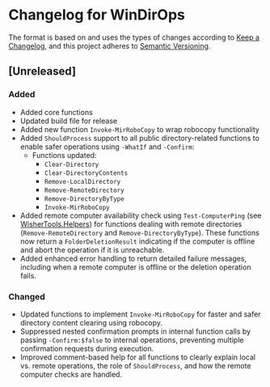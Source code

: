 # Changelog for WinDirOps

The format is based on and uses the types of changes according to [Keep a Changelog](https://keepachangelog.com/en/1.0.0/), and this project adheres to [Semantic Versioning](https://semver.org/spec/v2.0.0.html).

## [Unreleased]

### Added

- Added core functions
- Updated build file for release
- Added new function `Invoke-MirRoboCopy` to wrap robocopy functionality
- Added `ShouldProcess` support to all public directory-related functions to enable safer operations using `-WhatIf` and `-Confirm`:
  - Functions updated:
    - `Clear-Directory`
    - `Clear-DirectoryContents`
    - `Remove-LocalDirectory`
    - `Remove-RemoteDirectory`
    - `Remove-DirectoryByType`
    - `Invoke-MirRoboCopy`
- Added remote computer availability check using `Test-ComputerPing` (see [WisherTools.Helpers](https://github.com/LarryWisherMan/WisherTools.Helpers)) for functions dealing with remote directories (`Remove-RemoteDirectory` and `Remove-DirectoryByType`). These functions now return a `FolderDeletionResult` indicating if the computer is offline and abort the operation if it is unreachable.
- Added enhanced error handling to return detailed failure messages, including when a remote computer is offline or the deletion operation fails.

### Changed

- Updated functions to implement `Invoke-MirRoboCopy` for faster and safer directory content clearing using robocopy.
- Suppressed nested confirmation prompts in internal function calls by passing `-Confirm:$false` to internal operations, preventing multiple confirmation requests during execution.
- Improved comment-based help for all functions to clearly explain local vs. remote operations, the role of `ShouldProcess`, and how the remote computer checks are handled.
